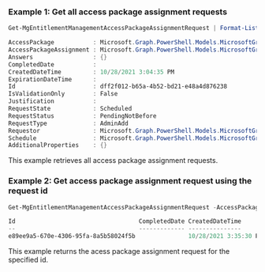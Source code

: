 ### Example 1: Get all access package assignment requests

```powershell
Get-MgEntitlementManagementAccessPackageAssignmentRequest | Format-List

AccessPackage           : Microsoft.Graph.PowerShell.Models.MicrosoftGraphAccessPackage
AccessPackageAssignment : Microsoft.Graph.PowerShell.Models.MicrosoftGraphAccessPackageAssignment
Answers                 : {}
CompletedDate           :
CreatedDateTime         : 10/28/2021 3:04:35 PM
ExpirationDateTime      :
Id                      : dff2f012-b65a-4b52-bd21-e48a4d876238
IsValidationOnly        : False
Justification           :
RequestState            : Scheduled
RequestStatus           : PendingNotBefore
RequestType             : AdminAdd
Requestor               : Microsoft.Graph.PowerShell.Models.MicrosoftGraphAccessPackageSubject
Schedule                : Microsoft.Graph.PowerShell.Models.MicrosoftGraphRequestSchedule
AdditionalProperties    : {}
```

This example retrieves all access package assignment requests.

### Example 2: Get  access package assignment request using the request id

```powershell
Get-MgEntitlementManagementAccessPackageAssignmentRequest -AccessPackageAssignmentRequestId 'e89ee9a5-670e-4306-95fa-8a5b58024f5b'

Id                                   CompletedDate CreatedDateTime       ExpirationDateTime IsValidationOnly Justification RequestState RequestStatus    RequestType
--                                   ------------- ---------------       ------------------ ---------------- ------------- ------------ -------------    -----------
e89ee9a5-670e-4306-95fa-8a5b58024f5b               10/28/2021 3:35:30 PM                    False                          Scheduled    PendingNotBefore UserAdd
```

This example returns the acess package assignment request for the specified id.